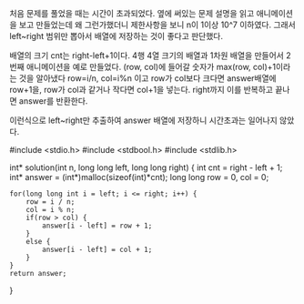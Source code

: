 처음 문제를 풀었을 때는 시간이 초과되었다. 옆에 써있는 문제 설명을 읽고 애니메이션을 보고 만들었는데 왜 그런가했더니
제한사항을 보니 n이 1이상 10^7 이하였다.
그래서 left~right 범위만 뽑아서 배열에 저장하는 것이 좋다고 판단했다.

배열의 크기 cnt는 right-left+1이다.
4행 4열 크기의 배열과 1차원 배열을 만들어서 2번째 애니메이션을 예로 만들었다.
(row, col)에 들어갈 숫자가 max(row, col)+1이라는 것을 알아냈다
row=i/n, col=i%n 이고 row가 col보다 크다면 answer배열에 row+1을, row가 col과 같거나 작다면 col+1을 넣는다.
right까지 이를 반복하고 끝나면 answer를 반환한다.

이런식으로 left~right만 추출하여 answer 배열에 저장하니 시간초과는 일어나지 않았다.

#include <stdio.h>
#include <stdbool.h>
#include <stdlib.h>

int* solution(int n, long long left, long long right) {
    int cnt = right - left + 1;
    int* answer = (int*)malloc(sizeof(int)*cnt);
    long long row = 0, col = 0;
    
    for(long long int i = left; i <= right; i++) {
        row = i / n;
        col = i % n;
        if(row > col) {
            answer[i - left] = row + 1;
        }
        else {
            answer[i - left] = col + 1;
        }
    }
    return answer;
}
